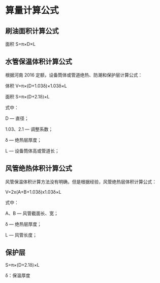 # 算量计算公式

## 刷油面积计算公式

面积 S=π×D×L

## 水管保温体积计算公式

根据河南 2016 定额，设备筒体或管道绝热、防潮和保护层计算公式：

体积 V=π×(D+1.03δ)×1.03δ×L

面积 S=π×(D+2.1δ)×L

式中：

D — 直径；

1.03、2.1 — 调整系数；

δ — 绝热层厚度；

L — 设备筒体高或管道长；

## 风管绝热体积计算公式

风管保温体积计算方法没有明确，但是根据经验，风管绝热层体积计算公式：

V=2x(A+B+1.03δ)x1.03δ×L

式中：

A、B — 风管截面长、宽；

δ — 绝热层厚度；

L — 风管长度；

## 保护层

S=π×(D+2.1δ)×L

δ：保温厚度
